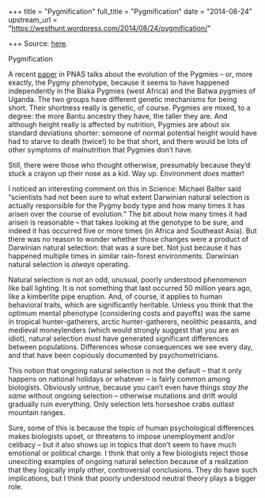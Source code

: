 +++
title = "Pygmification"
full_title = "Pygmification"
date = "2014-08-24"
upstream_url = "https://westhunt.wordpress.com/2014/08/24/pygmification/"

+++
Source: [here](https://westhunt.wordpress.com/2014/08/24/pygmification/).

Pygmification

A recent
[paper](http://www.pnas.org/content/early/2014/08/14/1402875111.abstract)
in PNAS talks about the evolution of the Pygmies – or, more exactly,
the Pygmy phenotype, because it seems to have happened independently in
the Biaka Pygmies (west Africa) and the Batwa pygmies of Uganda. The
two groups have different genetic mechanisms for being short. Their
shortness really is genetic, of course. Pygmies are mixed, to a degree:
the more Bantu ancestry they have, the taller they are. And although
height really is affected by nutrition, Pygmies are about six standard
deviations shorter: someone of normal potential height would have had to
starve to death (twice!) to be that short, and there would be lots of
other symptoms of malnutrition that Pygmies don’t have.

Still, there were those who thought otherwise, presumably because they’d
stuck a crayon up their nose as a kid. Way up. Environment *does*
matter!

I noticed an interesting comment on this in Science: Michael Balter said
“scientists had not been sure to what extent Darwinian natural selection
is actually responsible for the Pygmy body type and how many times it
has arisen over the course of evolution.” The bit about how many times
it had arisen is reasonable – that takes looking at the genotype to be
sure, and indeed it has occurred five or more times (in Africa and
Southeast Asia). But there was no reason to wonder whether those
changes were a product of Darwinian natural selection: that was a sure
bet. Not just because it has happened multiple times in similar
rain-forest environments. Darwinian natural selection is *always*
operating.

Natural selection is not an odd, unusual, poorly understood phenomenon
like ball lighting. It is not something that last occurred 50 million
years ago, like a kimberlite pipe eruption. And, of course, it applies
to human behavioral traits, which are significantly heritable. Unless
you think that the optimum mental phenotype (considering costs and
payoffs) was the same in tropical hunter-gatherers, arctic
hunter-gatherers, neolithic peasants, and medieval moneylenders (which
would strongly suggest that you are an idiot), natural selection must
have generated significant differences between populations. Differences
whose consequences we see every day, and that have been copiously
documented by psychometricians.

This notion that ongoing natural selection is not the default – that it
only happens on national holidays or whatever – is fairly common among
biologists. Obviously untrue, because you can’t even have things *stay
the same* without ongoing selection – otherwise mutations and drift
would gradually ruin everything. Only selection lets horseshoe crabs
outlast mountain ranges.

Sure, some of this is because the topic of human psychological
differences makes biologists upset, or threatens to impose unemployment
and/or celibacy – but it also shows up in topics that don’t seem to
have much emotional or political charge. I think that only a few
biologists reject those unexciting examples of ongoing natural selection
because of a realization that they logically imply other, controversial
conclusions. They do have such implications, but I think that poorly
understood neutral theory plays a bigger role.




